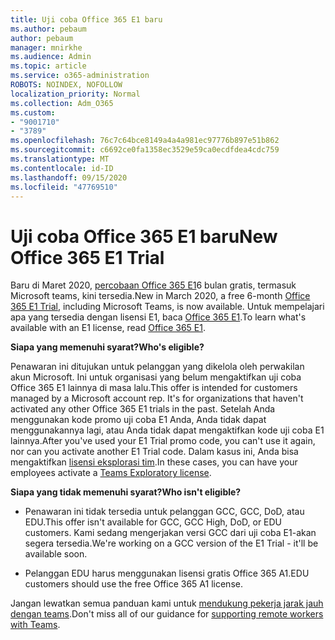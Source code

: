 ```yaml
---
title: Uji coba Office 365 E1 baru
ms.author: pebaum
author: pebaum
manager: mnirkhe
ms.audience: Admin
ms.topic: article
ms.service: o365-administration
ROBOTS: NOINDEX, NOFOLLOW
localization_priority: Normal
ms.collection: Adm_O365
ms.custom:
- "9001710"
- "3789"
ms.openlocfilehash: 76c7c64bce8149a4a4a981ec97776b897e51b862
ms.sourcegitcommit: c6692ce0fa1358ec3529e59ca0ecdfdea4cdc759
ms.translationtype: MT
ms.contentlocale: id-ID
ms.lasthandoff: 09/15/2020
ms.locfileid: "47769510"
---
```

# <a name="new-office-365-e1-trial"></a><span data-ttu-id="16033-102">Uji coba Office 365 E1 baru</span><span class="sxs-lookup"><span data-stu-id="16033-102">New Office 365 E1 Trial</span></span>

<span data-ttu-id="16033-103">Baru di Maret 2020, [percobaan Office 365 E1](https://docs.microsoft.com/MicrosoftTeams/e1-trial-license)6 bulan gratis, termasuk Microsoft teams, kini tersedia.</span><span class="sxs-lookup"><span data-stu-id="16033-103">New in March 2020, a free 6-month [Office 365 E1 Trial](https://docs.microsoft.com/MicrosoftTeams/e1-trial-license), including Microsoft Teams, is now available.</span></span> <span data-ttu-id="16033-104">Untuk mempelajari apa yang tersedia dengan lisensi E1, baca [Office 365 E1](https://www.microsoft.com/microsoft-365/business/office-365-enterprise-e1-business-software).</span><span class="sxs-lookup"><span data-stu-id="16033-104">To learn what's available with an E1 license, read [Office 365 E1](https://www.microsoft.com/microsoft-365/business/office-365-enterprise-e1-business-software).</span></span>

<span data-ttu-id="16033-105">**Siapa yang memenuhi syarat?**</span><span class="sxs-lookup"><span data-stu-id="16033-105">**Who's eligible?**</span></span>

<span data-ttu-id="16033-106">Penawaran ini ditujukan untuk pelanggan yang dikelola oleh perwakilan akun Microsoft. Ini untuk organisasi yang belum mengaktifkan uji coba Office 365 E1 lainnya di masa lalu.</span><span class="sxs-lookup"><span data-stu-id="16033-106">This offer is intended for customers managed by a Microsoft account rep. It's for organizations that haven't activated any other Office 365 E1 trials in the past.</span></span> <span data-ttu-id="16033-107">Setelah Anda menggunakan kode promo uji coba E1 Anda, Anda tidak dapat menggunakannya lagi, atau Anda tidak dapat mengaktifkan kode uji coba E1 lainnya.</span><span class="sxs-lookup"><span data-stu-id="16033-107">After you've used your E1 Trial promo code, you can't use it again, nor can you activate another E1 Trial code.</span></span> <span data-ttu-id="16033-108">Dalam kasus ini, Anda bisa mengaktifkan [lisensi eksplorasi tim](https://docs.microsoft.com/MicrosoftTeams/teams-exploratory).</span><span class="sxs-lookup"><span data-stu-id="16033-108">In these cases, you can have your employees activate a [Teams Exploratory license](https://docs.microsoft.com/MicrosoftTeams/teams-exploratory).</span></span>

<span data-ttu-id="16033-109">**Siapa yang tidak memenuhi syarat?**</span><span class="sxs-lookup"><span data-stu-id="16033-109">**Who isn't eligible?**</span></span>

- <span data-ttu-id="16033-110">Penawaran ini tidak tersedia untuk pelanggan GCC, GCC, DoD, atau EDU.</span><span class="sxs-lookup"><span data-stu-id="16033-110">This offer isn't available for GCC, GCC High, DoD, or EDU customers.</span></span> <span data-ttu-id="16033-111">Kami sedang mengerjakan versi GCC dari uji coba E1-akan segera tersedia.</span><span class="sxs-lookup"><span data-stu-id="16033-111">We're working on a GCC version of the E1 Trial - it'll be available soon.</span></span>

 - <span data-ttu-id="16033-112">Pelanggan EDU harus menggunakan lisensi gratis Office 365 A1.</span><span class="sxs-lookup"><span data-stu-id="16033-112">EDU customers should use the free Office 365 A1 license.</span></span>

<span data-ttu-id="16033-113">Jangan lewatkan semua panduan kami untuk [mendukung pekerja jarak jauh dengan teams](https://docs.microsoft.com/MicrosoftTeams/support-remote-work-with-teams).</span><span class="sxs-lookup"><span data-stu-id="16033-113">Don't miss all of our guidance for [supporting remote workers with Teams](https://docs.microsoft.com/MicrosoftTeams/support-remote-work-with-teams).</span></span>
